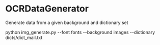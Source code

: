 # OCRDataGenerator
Generate data from a given background and dictionary set

python img_generate.py --font fonts --background images --dictionary dicts/dict_mail.txt
